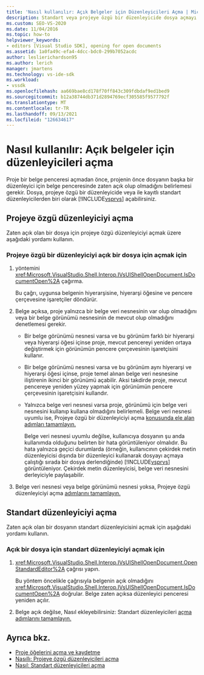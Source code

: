 ```yaml
---
title: 'Nasıl kullanılır: Açık Belgeler için Düzenleyicileri Açma | Microsoft Docs'
description: Standart veya projeye özgü bir düzenleyicide dosya açmayı öğrenin. Proje bir belge penceresi açtığında dosyanın zaten açık olup olmadığını belirlemesi gerekir.
ms.custom: SEO-VS-2020
ms.date: 11/04/2016
ms.topic: how-to
helpviewer_keywords:
- editors [Visual Studio SDK], opening for open documents
ms.assetid: 1a0fa49c-efa4-4dcc-bdc0-299b7052acdc
author: leslierichardson95
ms.author: lerich
manager: jmartens
ms.technology: vs-ide-sdk
ms.workload:
- vssdk
ms.openlocfilehash: aa669bae8cd178f70ff843c309fdbdaf9ed1bed9
ms.sourcegitcommit: b12a38744db371d2894769ecf305585f9577792f
ms.translationtype: MT
ms.contentlocale: tr-TR
ms.lasthandoff: 09/13/2021
ms.locfileid: "126634617"
---
```

# <a name="how-to-open-editors-for-open-documents"></a>Nasıl kullanılır: Açık belgeler için düzenleyicileri açma
Proje bir belge penceresi açmadan önce, projenin önce dosyanın başka bir düzenleyici için belge penceresinde zaten açık olup olmadığını belirlemesi gerekir. Dosya, projeye özgü bir düzenleyicide veya ile kayıtlı standart düzenleyicilerden biri olarak [!INCLUDE[vsprvs](../code-quality/includes/vsprvs_md.md)] açabilirsiniz.

## <a name="open-a-project-specific-editor"></a>Projeye özgü düzenleyiciyi açma
 Zaten açık olan bir dosya için projeye özgü düzenleyiciyi açmak üzere aşağıdaki yordamı kullanın.

### <a name="to-open-a-project-specific-editor-for-an-open-file"></a>Projeye özgü bir düzenleyiciyi açık bir dosya için açmak için

1. yöntemini <xref:Microsoft.VisualStudio.Shell.Interop.IVsUIShellOpenDocument.IsDocumentOpen%2A> çağırma.

    Bu çağrı, uygunsa belgenin hiyerarşisine, hiyerarşi öğesine ve pencere çerçevesine işaretçiler döndürür.

2. Belge açıksa, proje yalnızca bir belge veri nesnesinin var olup olmadığını veya bir belge görünümü nesnesinin de mevcut olup olmadığını denetlemesi gerekir.

   - Bir belge görünümü nesnesi varsa ve bu görünüm farklı bir hiyerarşi veya hiyerarşi öğesi içinse proje, mevcut pencereyi yeniden ortaya değiştirmek için görünümün pencere çerçevesinin işaretçisini kullanır.

   - Bir belge görünümü nesnesi varsa ve bu görünüm aynı hiyerarşi ve hiyerarşi öğesi içinse, proje temel alınan belge veri nesnesine iliştirenin ikinci bir görünümü açabilir. Aksi takdirde proje, mevcut pencereye yeniden yüzey yapmak için görünümün pencere çerçevesinin işaretçisini kullandır.

   - Yalnızca belge veri nesnesi varsa proje, görünümü için belge veri nesnesini kullanıp kullana olmadığını belirlemeli. Belge veri nesnesi uyumlu ise, Projeye özgü bir düzenleyiciyi açma [konusunda ele alan adımları tamamlayın.](../extensibility/how-to-open-project-specific-editors.md)

     Belge veri nesnesi uyumlu değilse, kullanıcıya dosyanın şu anda kullanımda olduğunu belirten bir hata görüntüleniyor olmalıdır. Bu hata yalnızca geçici durumlarda (örneğin, kullanıcının çekirdek metin düzenleyicisi dışında bir düzenleyici kullanarak dosyayı açmaya çalıştığı sırada bir dosya derlendiğinde) [!INCLUDE[vsprvs](../code-quality/includes/vsprvs_md.md)] görüntüleniyor. Çekirdek metin düzenleyicisi, belge veri nesnesini derleyiciyle paylaşabilir.

3. Belge veri nesnesi veya belge görünümü nesnesi yoksa, Projeye özgü düzenleyiciyi açma [adımlarını tamamlayın.](../extensibility/how-to-open-project-specific-editors.md)

## <a name="open-a-standard-editor"></a>Standart düzenleyiciyi açma
 Zaten açık olan bir dosyanın standart düzenleyicisini açmak için aşağıdaki yordamı kullanın.

### <a name="to-open-a-standard-editor-for-an-open-file"></a>Açık bir dosya için standart düzenleyiciyi açmak için

1. <xref:Microsoft.VisualStudio.Shell.Interop.IVsUIShellOpenDocument.OpenStandardEditor%2A> çağrısı yapın.

     Bu yöntem öncelikle çağrısıyla belgenin açık olmadığını <xref:Microsoft.VisualStudio.Shell.Interop.IVsUIShellOpenDocument.IsDocumentOpen%2A> doğrular. Belge zaten açıksa düzenleyici penceresi yeniden açılır.

2. Belge açık değilse, Nasıl ekleyebilirsiniz: Standart düzenleyicileri [açma adımlarını tamamlayın.](../extensibility/how-to-open-standard-editors.md)

## <a name="see-also"></a>Ayrıca bkz.
- [Proje öğelerini açma ve kaydetme](../extensibility/internals/opening-and-saving-project-items.md)
- [Nasıllı: Projeye özgü düzenleyicileri açma](../extensibility/how-to-open-project-specific-editors.md)
- [Nasıl: Standart düzenleyicileri açma](../extensibility/how-to-open-standard-editors.md)
